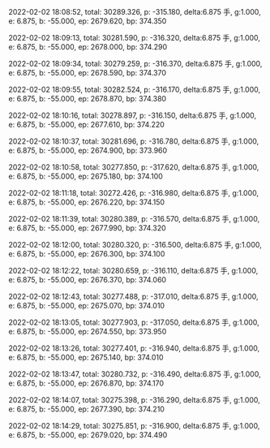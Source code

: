 2022-02-02 18:08:52, total: 30289.326, p: -315.180, delta:6.875 手, g:1.000, e: 6.875, b: -55.000, ep: 2679.620, bp: 374.350

2022-02-02 18:09:13, total: 30281.590, p: -316.320, delta:6.875 手, g:1.000, e: 6.875, b: -55.000, ep: 2678.000, bp: 374.290

2022-02-02 18:09:34, total: 30279.259, p: -316.370, delta:6.875 手, g:1.000, e: 6.875, b: -55.000, ep: 2678.590, bp: 374.370

2022-02-02 18:09:55, total: 30282.524, p: -316.170, delta:6.875 手, g:1.000, e: 6.875, b: -55.000, ep: 2678.870, bp: 374.380

2022-02-02 18:10:16, total: 30278.897, p: -316.150, delta:6.875 手, g:1.000, e: 6.875, b: -55.000, ep: 2677.610, bp: 374.220

2022-02-02 18:10:37, total: 30281.696, p: -316.780, delta:6.875 手, g:1.000, e: 6.875, b: -55.000, ep: 2674.900, bp: 373.960

2022-02-02 18:10:58, total: 30277.850, p: -317.620, delta:6.875 手, g:1.000, e: 6.875, b: -55.000, ep: 2675.180, bp: 374.100

2022-02-02 18:11:18, total: 30272.426, p: -316.980, delta:6.875 手, g:1.000, e: 6.875, b: -55.000, ep: 2676.220, bp: 374.150

2022-02-02 18:11:39, total: 30280.389, p: -316.570, delta:6.875 手, g:1.000, e: 6.875, b: -55.000, ep: 2677.990, bp: 374.320

2022-02-02 18:12:00, total: 30280.320, p: -316.500, delta:6.875 手, g:1.000, e: 6.875, b: -55.000, ep: 2676.300, bp: 374.100

2022-02-02 18:12:22, total: 30280.659, p: -316.110, delta:6.875 手, g:1.000, e: 6.875, b: -55.000, ep: 2676.370, bp: 374.060

2022-02-02 18:12:43, total: 30277.488, p: -317.010, delta:6.875 手, g:1.000, e: 6.875, b: -55.000, ep: 2675.070, bp: 374.010

2022-02-02 18:13:05, total: 30277.903, p: -317.050, delta:6.875 手, g:1.000, e: 6.875, b: -55.000, ep: 2674.550, bp: 373.950

2022-02-02 18:13:26, total: 30277.401, p: -316.940, delta:6.875 手, g:1.000, e: 6.875, b: -55.000, ep: 2675.140, bp: 374.010

2022-02-02 18:13:47, total: 30280.732, p: -316.490, delta:6.875 手, g:1.000, e: 6.875, b: -55.000, ep: 2676.870, bp: 374.170

2022-02-02 18:14:07, total: 30275.398, p: -316.290, delta:6.875 手, g:1.000, e: 6.875, b: -55.000, ep: 2677.390, bp: 374.210

2022-02-02 18:14:29, total: 30275.851, p: -316.900, delta:6.875 手, g:1.000, e: 6.875, b: -55.000, ep: 2679.020, bp: 374.490